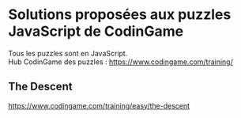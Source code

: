 # Solutions proposées aux puzzles JavaScript de CodinGame

Tous les puzzles sont en JavaScript.  
Hub CodinGame des puzzles : https://www.codingame.com/training/

## The Descent

https://www.codingame.com/training/easy/the-descent
